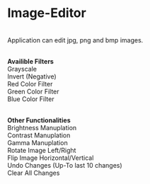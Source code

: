 # Image-Editor

<br>
Application can edit jpg, png and bmp images.<br>
<br>

<b>Availible Filters</b><br>
Grayscale<br>
Invert (Negative)<br>
Red Color Filter<br>
Green Color Filter<br>
Blue Color Filter<br>
<br>

<b>Other Functionalities</b><br>
Brightness Manuplation<br>
Contrast Manuplation<br>
Gamma Manuplation<br>
Rotate Image Left/Right<br>
Flip Image Horizontal/Vertical<br>
Undo Changes (Up-To last 10 changes)<br>
Clear All Changes<br>
<br>